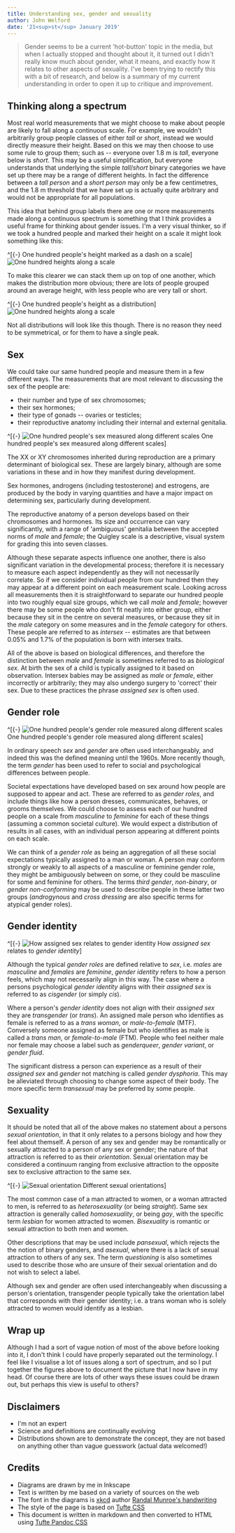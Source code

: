 ```yaml
---
title: Understanding sex, gender and sexuality
author: John Welford
date: '21<sup>st</sup> January 2019'
---
```


<section>

> Gender seems to be a current 'hot-button' topic in the media,
but when I actually stopped and thought about it,
it turned out I didn't really know much about gender, what it means, and exactly how it relates to other aspects of sexuality.
I've been trying to rectify this with a bit of research,
and below is a summary of my current understanding in order to open it up to critique and improvement.

</section>

## Thinking along a spectrum

Most real world measurements that we might choose to make about people are likely to fall along a continuous scale.
For example,
we wouldn't arbitrarily group people classes of either *tall* or *short*,
instead we would directly measure their height.
Based on this we may then choose to use some rule to group them;
such as -- everyone over 1.8 m is *tall*, everyone below is *short*.
This may be a useful simplification,
but everyone understands that underlying the simple *tall*/*short* binary categories we have set up there may be a range of different heights.
In fact the difference between a *tall person* and a *short person* may only be a few centimetres,
and the 1.8 m threshold that we have set up is actually quite arbitrary and would not be appropriate for all populations.

This idea that behind group labels there are one or more measurements made along a continuous spectrum is something that I think provides a useful frame for thinking about gender issues.
I'm a very visual thinker, so if we took <span class="figEm person">a hundred people</span> and marked their height on <span class="figEm scale">a scale</span> it might look something like this:

^[{-} One hundred people's height marked as a dash on a scale]
![One hundred heights along a scale](heightRug.svg)

To make this clearer we can stack them up on top of one another,
which makes <span class="figEm distribution">the distribution</span> more obvious;
there are lots of people grouped around an <span class="figEm average">average height</span>,
with less people who are <span class="figEm tall short">very tall or short</span>.

^[{-} One hundred people's height as a distribution]
![One hundred heights along a scale](heightDist.svg)

Not all distributions will look like this though.
There is no reason they need to be symmetrical,
or for them to have a single peak.

## Sex

We could take our same hundred people and measure them in a few different ways.
The measurements that are most relevant to discussing the sex of the people are:

* their number and type of sex chromosomes;
* their sex hormones;
* their type of gonads -- ovaries or testicles;
* their reproductive anatomy including their internal and external genitalia.

^[{-} ![One hundred people's sex measured along different scales](sex.svg)
One hundred people's sex measured along different scales]

The XX or XY chromosomes inherited during reproduction are a primary determinant of biological sex.
<span class="figEm chromosomes">These are largely binary,
although are some variations in these and in how they manifest during development</span>.

<span class="figEm hormones">Sex hormones,
androgens (including testosterone) and estrogens,
are produced by the body in varying quantities</span> and have a major impact on determining sex, particularly during development.

The reproductive anatomy of a person develops based on their chromosomes and hormones.
<span class="figEm genitalia">Its size and occurrence can vary significantly,
with a range of 'ambiguous' genitalia between the accepted norms of *male* and *female*</span>;
<span class="figEm quigley">the Quigley scale is a descriptive, visual system for grading this into seven classes</span>.

Although these separate aspects influence one another,
there is also significant variation in the developmental process;
therefore it is necessary to measure each aspect independently as they will not necessarily correlate.
So if we consider individual people from our hundred then they may appear at a different point on each measurement scale.
Looking across all measurements then it is straightforward to separate our hundred people into two roughly equal size groups,
which we call <span class="figEm male">*male*</span> and <span class="figEm female">*female*</span>;
however there may be some people who don't fit neatly into either group,
either because they <span class="figEm intersexCentre">sit in the centre on several measures</span>,
or because they <span class="figEm intersexSplit">sit in the *male* category on some measures and in the *female* category for others</span>.
These people are referred to as <span class="figEm intersex">*intersex*</span> --
estimates are that between 0.05% and 1.7% of the population is born with intersex traits.

All of the above is based on biological differences,
and therefore the distinction between *male* and *female* is sometimes referred to as *biological sex*.
<span class="figEm assignedSex">At birth the sex of a child is typically assigned to it based on observation</span>.
Intersex babies may be assigned as *male* or *female*,
either incorrectly or arbitrarily;
they may also undergo surgery to 'correct' their sex.
Due to these practices the phrase *assigned sex* is often used.


## Gender role

^[{-} ![One hundred people's gender role measured along different scales](genderRoles.svg)
One hundred people's gender role measured along different scales]

In ordinary speech *sex* and *gender* are often used interchangeably,
and indeed this was the defined meaning until the 1960s.
More recently though, the term *gender* has been used to refer to social and psychological differences between people.

Societal expectations have developed based on sex around how people are supposed to appear and act.
These are referred to as *gender roles*,
and include things like how a person dresses, communicates, behaves, or grooms themselves.
We could choose to assess each of our hundred people on a scale from *masculine* to *feminine* for each of these things
(assuming a common societal culture).
We would expect a distribution of results in all cases,
with an individual person appearing at different points on each scale.

We can think of a *gender role* as being an aggregation of all these social expectations typically assigned to a man or woman.
A person may conform strongly or weakly to all aspects of a <span class="figEm masculine">masculine</span> or <span class="figEm feminine">feminine</span> gender role,
they might be <span class="figEm ambiguousNonBinary">ambiguously between on some</span>,
or they could be <span class="figEm mixedNonBinary">masculine for some and feminine for others</span>.
The terms <span class="figEm nonBinary">*third gender*, *non-binary*, or *gender non-conforming*</span> may be used to describe people in these latter two groups
(*androgynous* and *cross dressing* are also specific terms for atypical gender roles).


## Gender identity

^[{-} ![How *assigned sex* relates to *gender identity*](genderIdentity.svg)
How *assigned sex* relates to *gender identity*]

Although the typical *gender roles* are defined relative to *sex*,
i.e. *males* are *masculine* and *females* are *feminine*,
*gender identity* refers to how a person feels,
which may not necessarily align in this way.
The case where <span class="figEm cis">a persons psychological *gender identity* aligns with their *assigned sex* is referred to as *cisgender*
(or simply *cis*)</span>.

Where <span class="figEm trans">a person's *gender identity* does not align with their *assigned sex* they are *transgender* (or *trans*)</span>.
An assigned male person who identifies as female is referred to as a <span class="figEm transWoman">*trans woman*,
or *male-to-female* (MTF)</span>.
Conversely someone assigned as female but who identifies as male is called a <span class="figEm transMan">*trans man*,
or *female-to-male* (FTM)</span>.
People who <span class="figEm queer">feel neither male nor female may choose a label such as *genderqueer*, *gender variant*, or *gender fluid*</span>.

The significant distress a person can experience as a result of their *assigned sex* and *gender* not matching is called *gender dysphoria*.
This may be alleviated through choosing to change some aspect of their body.
The more specific term *transexual* may be preferred by some people.


## Sexuality

It should be noted that all of the above makes no statement about a persons *sexual orientation*,
in that it only relates to a persons biology and how they feel about themself.
A person of any sex and gender may be romantically or sexually attracted to a person of any sex or gender;
the nature of that attraction is referred to as their *orientation*.
Sexual orientation may be considered a continuum ranging from exclusive attraction to the opposite sex to exclusive attraction to the same sex.

^[{-} ![Sexual orientation](sexualOrientation.svg)
Different sexual orientations]

The most common case of <span class="figEm heteroMan">a man attracted to women</span>,
or <span class="figEm heteroWoman">a woman attracted to men</span>,
is referred to as <span class="figEm hetero">*heterosexuality*
(or being *straight*)</span>.
<span class="figEm homo">Same sex attraction is generally called *homosexuality*,
or being *gay*</span>,
with the specific term <span class="figEm lesbian">*lesbian* for women attracted to women</span>.
<span class="figEm bi">*Bisexuality* is romantic or sexual attraction to both men and women</span>.

Other descriptions that may be used include <span class="figEm pan">*pansexual*,
which rejects the the notion of binary genders</span>,
and *asexual*,
where there is a lack of sexual attraction to others of any sex.
The term *questioning* is also sometimes used to describe those who are unsure of their sexual orientation and do not wish to select a label.

Although sex and gender are often used interchangeably when discussing a person's orientation,
transgender people typically take the orientation label that corresponds with their gender identity;
i.e. a trans woman who is solely attracted to women would identify as a lesbian.

## Wrap up

Although I had a sort of vague notion of most of the above before looking into it,
I don't think I could have properly separated out the terminology.
I feel like I visualise a lot of issues along a sort of spectrum,
and so I put together the figures above to document the picture that I now have in my head.
Of course there are lots of other ways these issues could be drawn out,
but perhaps this view is useful to others?

## Disclaimers

* I'm not an expert
* Science and definitions are continually evolving
* Distributions shown are to demonstrate the concept, they are not based on anything other than vague guesswork (actual data welcomed!)


## Credits

* Diagrams are drawn by me in Inkscape
* Text is written by me based on a variety of sources on the web
* The font in the diagrams is [xkcd](https://xkcd.com/) author [Randal Munroe's handwriting](https://cdn.rawgit.com/ipython/xkcd-font/master/preview.html)
* The style of the page is based on [Tufte CSS](https://edwardtufte.github.io/tufte-css/)
* This document is written in markdown and then converted to HTML using [Tufte Pandoc CSS](https://jez.io/tufte-pandoc-css/)
